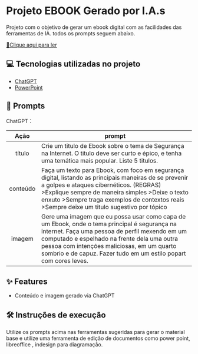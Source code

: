 # Projeto EBOOK Gerado por I.A.s


Projeto com o objetivo de gerar um ebook digital com as facilidades das ferramentas de IA. todos os prompts
seguem abaixo.

<a href="https://github.com/RodrigoFMG/prompet-ebook/seguranca-na-internet.pdf" title="View PDF now"> 📕Clique aqui para ler</a>

## 💻 Tecnologias utilizadas no projeto

- [ChatGPT](https://chat.openai.com/) 
- [PowerPoint](https://www.microsoft.com/en/microsoft-365/powerpoint)

## 🧠 Prompts


ChatGPT：

|   Ação   | prompt                                                                                                                                                                                                                                                                         |
| :------: | ------------------------------------------------------------------------------------------------------------------------------------------------------------------------------------------------------------------------------------------------------------------------------ |
|  título  | Crie um titulo de Ebook sobre o tema de Segurança na Internet. O titulo deve ser curto e épico, e tenha uma temática mais popular. Liste 5 titulos.|
| conteúdo | Faça um texto para Ebook, com foco em segurança digital, listando as principais maneiras de se prevenir a golpes e ataques cibernéticos. (REGRAS) >Explique sempre de maneira simples >Deixe o texto enxuto >Sempre traga exemplos de contextos reais >Sempre deixe um titulo sugestivo por tópico |
|  imagem  | Gere uma imagem que eu possa usar como capa de um Ebook, onde o tema principal é segurança na internet. Faça uma pessoa de perfil mexendo em um computado e espelhado na frente dela uma outra pessoa com intenções maliciosas, em um quarto sombrio e de capuz. Fazer tudo em um estilo popart com cores leves.|



## ✨ Features

- Conteúdo e imagem gerado via ChatGPT


## 🛠️ Instruções de execução

Utilize os prompts acima nas ferramentas sugeridas para gerar o material base e utilize uma ferramenta de edição de documentos como power point, libreoffice , indesign para diagramação.


